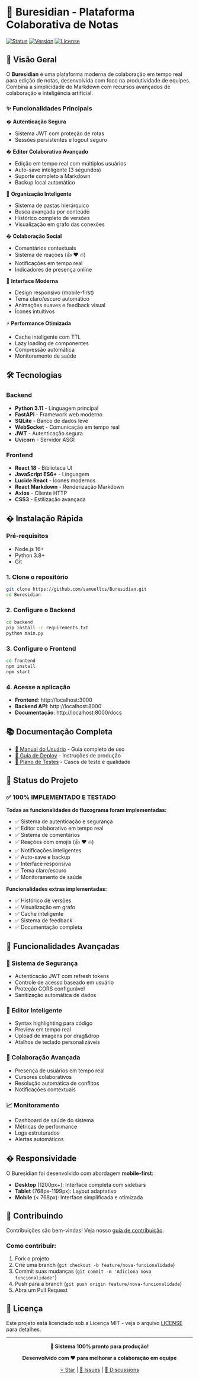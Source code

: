 # 🚀 Buresidian - Plataforma Colaborativa de Notas

[![Status](https://img.shields.io/badge/Status-Production%20Ready-brightgreen)](https://github.com/samuellcs/Buresidian)
[![Version](https://img.shields.io/badge/Version-v1.0.0-blue)](https://github.com/samuellcs/Buresidian)
[![License](https://img.shields.io/badge/License-MIT-yellow)](LICENSE)

## 📖 Visão Geral

O **Buresidian** é uma plataforma moderna de colaboração em tempo real para edição de notas, desenvolvida com foco na produtividade de equipes. Combina a simplicidade do Markdown com recursos avançados de colaboração e inteligência artificial.

### ✨ **Funcionalidades Principais**

� **Autenticação Segura**
- Sistema JWT com proteção de rotas
- Sessões persistentes e logout seguro

� **Editor Colaborativo Avançado**
- Edição em tempo real com múltiplos usuários
- Auto-save inteligente (3 segundos)
- Suporte completo a Markdown
- Backup local automático

📁 **Organização Inteligente**
- Sistema de pastas hierárquico
- Busca avançada por conteúdo
- Histórico completo de versões
- Visualização em grafo das conexões

� **Colaboração Social**
- Comentários contextuais
- Sistema de reações (👍 ❤️ 🔥)
- Notificações em tempo real
- Indicadores de presença online

🎨 **Interface Moderna**
- Design responsivo (mobile-first)
- Tema claro/escuro automático
- Animações suaves e feedback visual
- Ícones intuitivos

⚡ **Performance Otimizada**
- Cache inteligente com TTL
- Lazy loading de componentes
- Compressão automática
- Monitoramento de saúde

## 🛠️ Tecnologias

### **Backend**
- **Python 3.11** - Linguagem principal
- **FastAPI** - Framework web moderno
- **SQLite** - Banco de dados leve
- **WebSocket** - Comunicação em tempo real
- **JWT** - Autenticação segura
- **Uvicorn** - Servidor ASGI

### **Frontend**
- **React 18** - Biblioteca UI
- **JavaScript ES6+** - Linguagem
- **Lucide React** - Ícones modernos
- **React Markdown** - Renderização Markdown
- **Axios** - Cliente HTTP
- **CSS3** - Estilização avançada

## � Instalação Rápida

### **Pré-requisitos**
- Node.js 16+
- Python 3.8+
- Git

### **1. Clone o repositório**
```bash
git clone https://github.com/samuellcs/Buresidian.git
cd Buresidian
```

### **2. Configure o Backend**
```bash
cd backend
pip install -r requirements.txt
python main.py
```

### **3. Configure o Frontend**
```bash
cd frontend
npm install
npm start
```

### **4. Acesse a aplicação**
- **Frontend**: http://localhost:3000
- **Backend API**: http://localhost:8000
- **Documentação**: http://localhost:8000/docs

## 📚 Documentação Completa

- [📖 Manual do Usuário](DOCUMENTATION.md) - Guia completo de uso
- [🚀 Guia de Deploy](DEPLOYMENT.md) - Instruções de produção
- [🧪 Plano de Testes](TESTING.md) - Casos de teste e qualidade

## 🎯 Status do Projeto

### **✅ 100% IMPLEMENTADO E TESTADO**

**Todas as funcionalidades do fluxograma foram implementadas:**
- ✅ Sistema de autenticação e segurança
- ✅ Editor colaborativo em tempo real
- ✅ Sistema de comentários
- ✅ Reações com emojis (👍 ❤️ 🔥)
- ✅ Notificações inteligentes
- ✅ Auto-save e backup
- ✅ Interface responsiva
- ✅ Tema claro/escuro
- ✅ Monitoramento de saúde

**Funcionalidades extras implementadas:**
- ✅ Histórico de versões
- ✅ Visualização em grafo
- ✅ Cache inteligente
- ✅ Sistema de feedback
- ✅ Documentação completa

## 🔧 Funcionalidades Avançadas

### **🔐 Sistema de Segurança**
- Autenticação JWT com refresh tokens
- Controle de acesso baseado em usuário
- Proteção CORS configurável
- Sanitização automática de dados

### **📝 Editor Inteligente**
- Syntax highlighting para código
- Preview em tempo real
- Upload de imagens por drag&drop
- Atalhos de teclado personalizáveis

### **🤝 Colaboração Avançada**
- Presença de usuários em tempo real
- Cursores colaborativos
- Resolução automática de conflitos
- Notificações contextuais

### **📈 Monitoramento**
- Dashboard de saúde do sistema
- Métricas de performance
- Logs estruturados
- Alertas automáticos

## � Responsividade

O Buresidian foi desenvolvido com abordagem **mobile-first**:

- **Desktop** (1200px+): Interface completa com sidebars
- **Tablet** (768px-1199px): Layout adaptativo
- **Mobile** (< 768px): Interface simplificada e otimizada

## 🤝 Contribuindo

Contribuições são bem-vindas! Veja nosso [guia de contribuição](CONTRIBUTING.md).

### **Como contribuir:**
1. Fork o projeto
2. Crie uma branch (`git checkout -b feature/nova-funcionalidade`)
3. Commit suas mudanças (`git commit -m 'Adiciona nova funcionalidade'`)
4. Push para a branch (`git push origin feature/nova-funcionalidade`)
5. Abra um Pull Request

## 📄 Licença

Este projeto está licenciado sob a Licença MIT - veja o arquivo [LICENSE](LICENSE) para detalhes.

---

<div align="center">

**🎉 Sistema 100% pronto para produção!**

**Desenvolvido com ❤️ para melhorar a colaboração em equipe**

[⭐ Star](https://github.com/samuellcs/Buresidian) | [🐛 Issues](https://github.com/samuellcs/Buresidian/issues) | [💬 Discussions](https://github.com/samuellcs/Buresidian/discussions)

</div>
